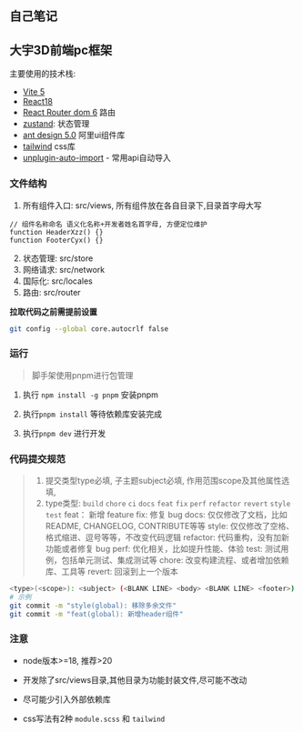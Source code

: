 ## 自己笔记

## 大宇3D前端pc框架

主要使用的技术栈:

- [Vite 5](https://vitejs.dev/guide/)
- [React18](https://react.docschina.org/)
- [React Router dom 6](https://reactrouter.com/en/main) 路由
- [zustand](https://github.com/pmndrs/zustand): 状态管理
- [ant design 5.0](https://ant.design/index-cn) 阿里ui组件库
- [tailwind](https://tailwindcss.com/) css库
- [unplugin-auto-import](https://github.com/antfu/unplugin-auto-import) - 常用api自动导入

### 文件结构

1. 所有组件入口: src/views, 所有组件放在各自目录下,目录首字母大写

```tsx
// 组件名称命名 语义化名称+开发者姓名首字母, 方便定位维护
function HeaderXzz() {}
function FooterCyx() {}
```

2. 状态管理: src/store
3. 网络请求: src/network
4. 国际化: src/locales
5. 路由: src/router

**拉取代码之前需提前设置**

```bash
git config --global core.autocrlf false
```

### 运行

> 脚手架使用pnpm进行包管理

1. 执行 `npm install -g pnpm` 安装pnpm

2. 执行`pnpm install` 等待依赖库安装完成

3. 执行`pnpm dev` 进行开发

### 代码提交规范

> 1. 提交类型type必填, 子主题subject必填, 作用范围scope及其他属性选填,
> 2. type类型: `build` `chore` `ci` `docs` `feat` `fix` `perf` `refactor` `revert` `style` `test`
>    feat： 新增 feature
>    fix: 修复 bug
>    docs: 仅仅修改了文档，比如 README, CHANGELOG, CONTRIBUTE等等
>    style: 仅仅修改了空格、格式缩进、逗号等等，不改变代码逻辑
>    refactor: 代码重构，没有加新功能或者修复 bug
>    perf: 优化相关，比如提升性能、体验
>    test: 测试用例，包括单元测试、集成测试等
>    chore: 改变构建流程、或者增加依赖库、工具等
>    revert: 回滚到上一个版本

```bash
<type>(<scope>): <subject> (<BLANK LINE> <body> <BLANK LINE> <footer>)
# 示例
git commit -m "style(global): 移除多余文件"
git commit -m "feat(global): 新增header组件"
```

### 注意

- node版本>=18, 推荐>20

- 开发除了src/views目录,其他目录为功能封装文件,尽可能不改动
- 尽可能少引入外部依赖库
- css写法有2种 `module.scss` 和 `tailwind`
